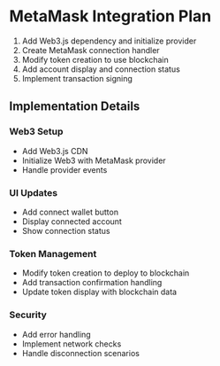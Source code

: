 # MetaMask Integration Plan

1. Add Web3.js dependency and initialize provider
2. Create MetaMask connection handler
3. Modify token creation to use blockchain
4. Add account display and connection status
5. Implement transaction signing

## Implementation Details

### Web3 Setup
- Add Web3.js CDN
- Initialize Web3 with MetaMask provider
- Handle provider events

### UI Updates
- Add connect wallet button
- Display connected account
- Show connection status

### Token Management
- Modify token creation to deploy to blockchain
- Add transaction confirmation handling
- Update token display with blockchain data

### Security
- Add error handling
- Implement network checks
- Handle disconnection scenarios